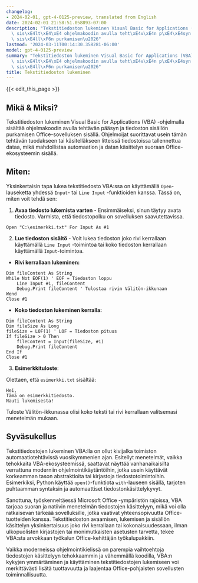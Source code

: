 ```yaml
---
changelog:
- 2024-02-01, gpt-4-0125-preview, translated from English
date: 2024-02-01 21:58:51.058893-07:00
description: "Tekstitiedoston lukeminen Visual Basic for Applications (VBA) -ohjelmalla\
  \ sis\xE4lt\xE4\xE4 ohjelmakoodin avulla teht\xE4v\xE4n p\xE4\xE4syn ja tiedoston\
  \ sis\xE4ll\xF6n purkamisen\u2026"
lastmod: '2024-03-11T00:14:30.358281-06:00'
model: gpt-4-0125-preview
summary: "Tekstitiedoston lukeminen Visual Basic for Applications (VBA) -ohjelmalla\
  \ sis\xE4lt\xE4\xE4 ohjelmakoodin avulla teht\xE4v\xE4n p\xE4\xE4syn ja tiedoston\
  \ sis\xE4ll\xF6n purkamisen\u2026"
title: Tekstitiedoston lukeminen
---
```


{{< edit_this_page >}}

## Mikä & Miksi?

Tekstitiedoston lukeminen Visual Basic for Applications (VBA) -ohjelmalla sisältää ohjelmakoodin avulla tehtävän pääsyn ja tiedoston sisällön purkamisen Office-sovelluksen sisällä. Ohjelmoijat suorittavat usein tämän tehtävän tuodakseen tai käsitelläkseen litteissä tiedostoissa tallennettua dataa, mikä mahdollistaa automaation ja datan käsittelyn suoraan Office-ekosysteemin sisällä.

## Miten:

Yksinkertaisin tapa lukea tekstitiedosto VBA:ssa on käyttämällä `Open`-lauseketta yhdessä `Input`- tai `Line Input` -funktioiden kanssa. Tässä on, miten voit tehdä sen:

1. **Avaa tiedosto lukemista varten** - Ensimmäiseksi, sinun täytyy avata tiedosto. Varmista, että tiedostopolku on sovelluksen saavutettavissa.

```basic
Open "C:\esimerkki.txt" For Input As #1
```

2. **Lue tiedoston sisältö** - Voit lukea tiedoston joko rivi kerrallaan käyttämällä `Line Input` -toimintoa tai koko tiedoston kerrallaan käyttämällä `Input`-toimintoa.

- **Rivi kerrallaan lukeminen:**

```basic
Dim fileContent As String
While Not EOF(1) ' EOF = Tiedoston loppu
    Line Input #1, fileContent
    Debug.Print fileContent ' Tulostaa rivin Välitön-ikkunaan
Wend
Close #1
```

- **Koko tiedoston lukeminen kerralla:**

```basic
Dim fileContent As String
Dim fileSize As Long
fileSize = LOF(1) ' LOF = Tiedoston pituus
If fileSize > 0 Then
    fileContent = Input(fileSize, #1)
    Debug.Print fileContent
End If
Close #1
```

3. **Esimerkkituloste**:

Olettaen, että `esimerkki.txt` sisältää:

```
Hei,
Tämä on esimerkkitiedosto.
Nauti lukemisesta!
```

Tuloste Välitön-ikkunassa olisi koko teksti tai rivi kerrallaan valitsemasi menetelmän mukaan.

## Syväsukellus

Tekstitiedostojen lukeminen VBA:lla on ollut kivijalka toimiston automaatiotehtävissä vuosikymmenien ajan. Esitellyt menetelmät, vaikka tehokkaita VBA-ekosysteemissä, saattavat näyttää vanhanaikaisilta verrattuna moderniin ohjelmointikäytäntöihin, jotka usein käyttävät korkeamman tason abstraktioita tai kirjastoja tiedostotoimintoihin. Esimerkiksi, Python käyttää `open()`-funktiota `with`-lauseen sisällä, tarjoten puhtaamman syntaksin ja automaattiset tiedostonkäsittelykyvyt.

Sanottuna, työskenneltäessä Microsoft Office -ympäristön rajoissa, VBA tarjoaa suoran ja natiivin menetelmän tiedostojen käsittelyyn, mikä voi olla ratkaisevan tärkeää sovelluksille, jotka vaativat yhteensopivuutta Office-tuotteiden kanssa. Tekstitiedoston avaamisen, lukemisen ja sisällön käsittelyn yksinkertaisuus joko rivi kerrallaan tai kokonaisuudessaan, ilman ulkopuolisten kirjastojen tai monimutkaisten asetusten tarvetta, tekee VBA:sta arvokkaan työkalun Office-kehittäjän työkalupakkiin.

Vaikka moderneissa ohjelmointikielissä on parempia vaihtoehtoja tiedostojen käsittelyyn tehokkaammin ja vähemmällä koodilla, VBA:n kykyjen ymmärtäminen ja käyttäminen tekstitiedostojen lukemiseen voi merkittävästi lisätä tuottavuutta ja laajentaa Office-pohjaisten sovellusten toiminnallisuutta.
